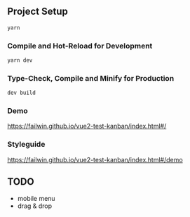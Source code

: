 ## Project Setup

```sh
yarn
```

### Compile and Hot-Reload for Development

```sh
yarn dev
```

### Type-Check, Compile and Minify for Production

```sh
dev build
```

### Demo
https://failwin.github.io/vue2-test-kanban/index.html#/

### Styleguide
https://failwin.github.io/vue2-test-kanban/index.html#/demo


## TODO
* mobile menu
* drag & drop
